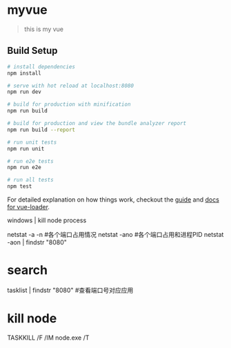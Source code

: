 # myvue

> this is my vue

## Build Setup

``` bash
# install dependencies
npm install

# serve with hot reload at localhost:8080
npm run dev

# build for production with minification
npm run build

# build for production and view the bundle analyzer report
npm run build --report

# run unit tests
npm run unit

# run e2e tests
npm run e2e

# run all tests
npm test

```

For detailed explanation on how things work, checkout the [guide](http://vuejs-templates.github.io/webpack/) and [docs for vue-loader](http://vuejs.github.io/vue-loader).


windows | kill node process

netstat -a -n                               #各个端口占用情况
netstat -ano                                #各个端口占用和进程PID
netstat -aon | findstr "8080"              

# search
tasklist |  findstr "8080"                  #查看端口号对应应用

# kill node 
TASKKILL /F /IM node.exe /T  
